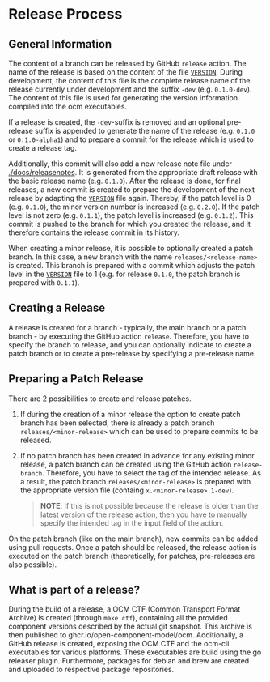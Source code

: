 # Release Process

## General Information
The content of a branch can be released by GitHub `release` action. The name of the release is based on the content of
the file [`VERSION`](./VERSION). During development, the content of this file is the complete release name of the 
release currently under development and the suffix `-dev` (e.g. `0.1.0-dev`). The content of this file is used for 
generating the version information compiled into the ocm executables.

If a release is created, the `-dev`-suffix is removed and an optional pre-release suffix is appended to generate the 
name of the release (e.g. `0.1.0` or `0.1.0-alpha1`) and to prepare a commit for the release which is used to create a
release tag.

Additionally, this commit will also add a new release note file under [./docs/releasenotes](./docs/releasenotes). It is
generated from the appropriate draft release with the basic release name (e.g. `0.1.0`).
After the release is done, for final releases, a new commit is created to prepare the development of the next release 
by adapting the [`VERSION`](./VERSION) file again. Thereby, if the patch level is 0 (e.g. `0.1.0`), the minor
version number is increased (e.g. `0.2.0`). If the patch level is not zero (e.g. `0.1.1`), the patch level is increased
(e.g. `0.1.2`). This commit is pushed to the branch for which you created the release, and it therefore contains the 
release commit in its history. 

When creating a minor release, it is possible to optionally created a patch branch. In this case, a new branch with the
name `releases/<release-name>` is created. This branch is prepared with a commit which adjusts the patch level in the
[`VERSION`](./VERSION) file to 1 (e.g. for release `0.1.0`, the patch branch is prepared with `0.1.1`).


## Creating a Release
A release is created for a branch - typically, the main branch or a patch branch - by executing the GitHub action 
`release`. Therefore, you have to specify the branch to release, and you can optionally indicate to create a patch
branch or to create a pre-release by specifying a pre-release name.

## Preparing a Patch Release
There are 2 possibilities to create and release patches.
1) If during the creation of a minor release the option to create patch branch has been selected, there is already a 
patch branch `releases/<minor-release>` which can be used to prepare commits to be released.
2) If no patch branch has been created in advance for any existing minor release, a patch branch can be created using
the GitHub action `release-branch`. Therefore, you have to select the tag of the intended release. As a result, the
patch branch `releases/<minor-release>` is prepared with the appropriate version file 
(containg `x.<minor-release>.1-dev`).

   > **NOTE**:
   > If this is not possible because the release is older than the latest version of the release action, then you have to
   > manually specify the intended tag in the input field of the action.

On the patch branch (like on the main branch), new commits can be added using pull requests. Once a patch should be
released, the release action is executed on the patch branch (theoretically, for patches, pre-releases are also 
possible). 

## What is part of a release?
During the build of a release, a OCM CTF (Common Transport Format Archive) is created (through `make ctf`), containing 
all the provided component versions described by the actual git snapshot. This archive is then published to 
ghcr.io/open-component-model/ocm. Additionally, a GitHub release is created, exposing the OCM CTF and the ocm-cli 
executables for various platforms. These executables are build using the go releaser plugin. Furthermore, packages for
debian and brew are created and uploaded to respective package repositories.
